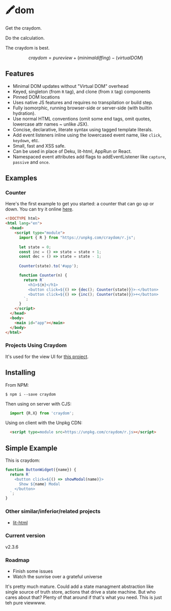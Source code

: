 # :crayon:dom

Get the craydom.

Do the calculation.

The craydom is best.

```math
craydom = pure view + (minimal diffing) - (virtual DOM)
```

## Features

- Minimal DOM updates without "Virtual DOM" overhead
- Keyed, singleton (from `R` tag), and clone (from `X` tag) components
- Pinned DOM locations
- Uses native JS features and requires no transpilation or build step.
- Fully isomorphic, running browser-side or server-side (with builtin hydration).
- Use normal HTML conventions (omit some end tags, omit quotes, lowercase attr names ~ unlike JSX).
- Concise, declarative, literate syntax using tagged template literals.
- Add event listeners inline using the lowercased event name, like `click`, `keydown`, etc.
- Small, fast and XSS safe. 
- Can be used in place of Deku, lit-html, AppRun or React.
- Namespaced event attributes add flags to addEventListener like `capture`, `passive` and `once`.

## Examples

### Counter

Here's the first example to get you started: a counter that can go up or down. You can try it online [here](https://jsfiddle.net/10sjw4Lx/1/).

```html
<!DOCTYPE html>
<html lang="en">
  <head>
    <script type="module">
      import { R } from "https://unpkg.com/craydom/r.js";
      
      let state = 0;
      const inc = () => state = state + 1;
      const dec = () => state = state - 1;
      
      Counter(state).to('#app');

      function Counter(n) {
        return R`
          <h1>${n}</h1>
          <button click=${() => {dec(); Counter(state)}}>-</button>
          <button click=${() => {inc(); Counter(state)}}>+</button>
        `;
      }
    </script>
  </head>
  <body>
    <main id="app"></main>
  </body>
</html>
```

### Projects Using Craydom

It's used for the view UI for [this project](https://github.com/dosyago/supreme-architect). 

## Installing

From NPM:

```shell
$ npm i --save craydom
```

Then using on server with CJS:

```JavaScript
  import {R,X} from 'craydom';
```

Using on client with the Unpkg CDN:

```HTML
  <script type=module src=https://unpkg.com/craydom/r.js></script>
```

## Simple Example

This is craydom:

```JavaScript
function ButtonWidget({name}) {
  return R`
    <button click=${() => showModal(name)}>
      Show ${name} Modal
    </button>
  `;
}
```

### Other similar/inferior/related projects

- [lit-html](https://github.com/Polymer/lit-html)

### Current version

v2.3.6

### Roadmap

- Finish some issues
- Watch the sunrise over a grateful universe

It's pretty much mature. Could add a state managment abstraction like single source of truth store, actions that drive a state machine. But who cares about that? Plenty of that around if that's what you need. This is just teh pure viewwww.
